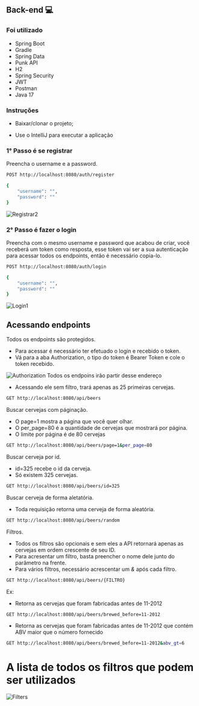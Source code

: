 ## Back-end 💻

### Foi utilizado
- Spring Boot
- Gradle
- Spring Data
- Punk API
- H2
- Spring Security
- JWT
- Postman
- Java 17
### Instruções

- Baixar/clonar o projeto;

- Use o IntelliJ para executar a aplicação

### 1° Passo é se registrar
Preencha o username e a password.
```sh
POST http://localhost:8080/auth/register
```
```sh
{
    "username": "",
    "password": ""
}
```

![Registrar2](https://user-images.githubusercontent.com/95763551/270189521-d379d8f5-a40e-4ee6-a279-8c38dbcdc9c2.jpg)


### 2° Passo é fazer o login
Preencha com o mesmo username e password que acabou de criar, você receberá um token como resposta, esse token vai ser a sua autenticação para acessar todos os endpoints, então é necessário copia-lo.
```sh
POST http://localhost:8080/auth/login
```
```sh
{
    "username": "",
    "password": ""
}
```
![Login1](https://user-images.githubusercontent.com/95763551/270189871-cdb11b3d-c8d3-4bae-bde8-8b7eaa3a460a.jpg)

## Acessando endpoints
Todos os endpoints são protegidos.
- Para acessar é necessário ter efetuado o login e recebido o token.
- Vá para a aba Authorization, o tipo do token é Bearer Token e cole o token recebido.
  
![Authorization](https://user-images.githubusercontent.com/95763551/270491055-a0d9f808-11d9-49a1-8769-f29a90a5fb48.jpg)
Todos os endpoins irão partir desse endereço
- Acessando ele sem filtro, trará apenas as 25 primeiras cervejas.
```sh
GET http://localhost:8080/api/beers
```
Buscar cervejas com páginação.
- O page=1 mostra a página que você quer olhar.
- O per_page=80 é a quantidade de cervejas que mostrará por página.
- O limite por página é de 80 cervejas
```sh
GET http://localhost:8080/api/beers/page=1&per_page=80
```
Buscar cerveja por id.
- id=325 recebe o id da cerveja.
- Só existem 325 cervejas.
```sh
GET http://localhost:8080/api/beers/id=325
```

Buscar cerveja de forma aletatória.
- Toda requisição retorna uma cerveja de forma aleatória.
```sh
GET http://localhost:8080/api/beers/random
```

Filtros.
- Todos os filtros são opcionais e sem eles a API retornará apenas as cervejas em ordem crescente de seu ID.
- Para acresentar um filtro, basta preencher o nome dele junto do parâmetro na frente.
- Para vários filtros, necessário acrescentar um _&_ após cada filtro.
```sh
GET http://localhost:8080/api/beers/{FILTRO}
```
Ex:
- Retorna as cervejas que foram fabricadas antes de 11-2012
```sh
GET http://localhost:8080/api/beers/brewed_before=11-2012
```
- Retorna as cervejas que foram fabricadas antes de 11-2012 que contém ABV maior que o número fornecido
```sh
GET http://localhost:8080/api/beers/brewed_before=11-2012&abv_gt=6
```
# A lista de todos os filtros que podem ser utilizados
![Filters](https://user-images.githubusercontent.com/95763551/270489629-d0c04d17-5c15-4d14-b5ca-7c7f9468c48a.jpg)


